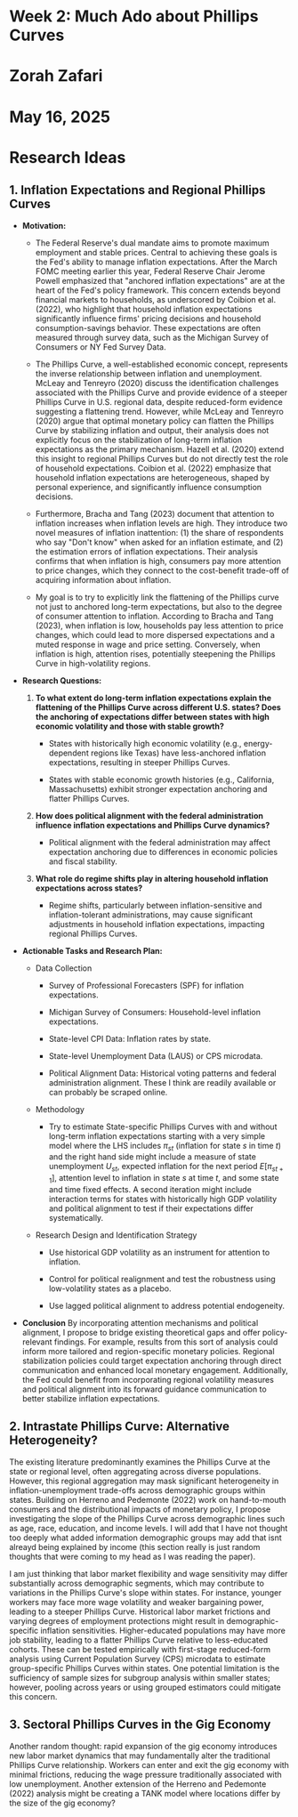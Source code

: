 # Week 2: Much Ado about Phillips Curves
# Zorah Zafari 
# May 16, 2025


# Research Ideas 

## 1. Inflation Expectations and Regional Phillips Curves 

- **Motivation:**

  - The Federal Reserve's dual mandate aims to promote maximum
    employment and stable prices. Central to achieving these goals is
    the Fed's ability to manage inflation expectations. After the March
    FOMC meeting earlier this year, Federal Reserve Chair Jerome Powell
    emphasized that "anchored inflation expectations" are at the heart
    of the Fed's policy framework. This concern extends beyond financial
    markets to households, as underscored by Coibion et al. (2022), who
    highlight that household inflation expectations significantly
    influence firms' pricing decisions and household consumption-savings
    behavior. These expectations are often measured through survey data,
    such as the Michigan Survey of Consumers or NY Fed Survey Data.

  - The Phillips Curve, a well-established economic concept, represents
    the inverse relationship between inflation and unemployment. McLeay
    and Tenreyro (2020) discuss the identification challenges associated
    with the Phillips Curve and provide evidence of a steeper Phillips
    Curve in U.S. regional data, despite reduced-form evidence
    suggesting a flattening trend. However, while McLeay and
    Tenreyro (2020) argue that optimal monetary policy can flatten the
    Phillips Curve by stabilizing inflation and output, their analysis
    does not explicitly focus on the stabilization of long-term
    inflation expectations as the primary mechanism. Hazell et
    al. (2020) extend this insight to regional Phillips Curves but do
    not directly test the role of household expectations. Coibion et
    al. (2022) emphasize that household inflation expectations are
    heterogeneous, shaped by personal experience, and significantly
    influence consumption decisions.

  - Furthermore, Bracha and Tang (2023) document that attention to
    inflation increases when inflation levels are high. They introduce
    two novel measures of inflation inattention: (1) the share of
    respondents who say "Don't know" when asked for an inflation
    estimate, and (2) the estimation errors of inflation expectations.
    Their analysis confirms that when inflation is high, consumers pay
    more attention to price changes, which they connect to the
    cost-benefit trade-off of acquiring information about inflation.

  - My goal is to try to explicitly link the flattening of the Phillips
    curve not just to anchored long-term expectations, but also to the
    degree of consumer attention to inflation. According to Bracha and
    Tang (2023), when inflation is low, households pay less attention to
    price changes, which could lead to more dispersed expectations and a
    muted response in wage and price setting. Conversely, when inflation
    is high, attention rises, potentially steepening the Phillips Curve
    in high-volatility regions.

- **Research Questions:**

  1.  **To what extent do long-term inflation expectations explain the
      flattening of the Phillips Curve across different U.S. states?
      Does the anchoring of expectations differ between states with high
      economic volatility and those with stable growth?**

      - States with historically high economic volatility (e.g.,
        energy-dependent regions like Texas) have less-anchored
        inflation expectations, resulting in steeper Phillips Curves.

      - States with stable economic growth histories (e.g., California,
        Massachusetts) exhibit stronger expectation anchoring and
        flatter Phillips Curves.

  2.  **How does political alignment with the federal administration
      influence inflation expectations and Phillips Curve dynamics?**

      - Political alignment with the federal administration may affect
        expectation anchoring due to differences in economic policies
        and fiscal stability.

  3.  **What role do regime shifts play in altering household inflation
      expectations across states?**

      - Regime shifts, particularly between inflation-sensitive and
        inflation-tolerant administrations, may cause significant
        adjustments in household inflation expectations, impacting
        regional Phillips Curves.

- **Actionable Tasks and Research Plan:**

  - Data Collection

    - Survey of Professional Forecasters (SPF) for inflation
      expectations.

    - Michigan Survey of Consumers: Household-level inflation
      expectations.

    - State-level CPI Data: Inflation rates by state.

    - State-level Unemployment Data (LAUS) or CPS microdata.

    - Political Alignment Data: Historical voting patterns and federal
      administration alignment. These I think are readily available or
      can probably be scraped online.

  - Methodology

    - Try to estimate State-specific Phillips Curves with and without
      long-term inflation expectations starting with a very simple model
      where the LHS includes $\pi_{st}$ (inflation for state $s$ in time
      $t$) and the right hand side might include a measure of state
      unemployment $U_{st}$, expected inflation for the next period
      $E[\pi_{st+1}]$, attention level to inflation in state $s$ at time
      $t$, and some state and time fixed effects. A second iteration
      might include interaction terms for states with historically high
      GDP volatility and political alignment to test if their
      expectations differ systematically.

  - Research Design and Identification Strategy

    - Use historical GDP volatility as an instrument for attention to
      inflation.

    - Control for political realignment and test the robustness using
      low-volatility states as a placebo.

    - Use lagged political alignment to address potential endogeneity.

- **Conclusion** By incorporating attention mechanisms and political
  alignment, I propose to bridge existing theoretical gaps and offer
  policy-relevant findings. For example, results from this sort of
  analysis could inform more tailored and region-specific monetary
  policies. Regional stabilization policies could target expectation
  anchoring through direct communication and enhanced local monetary
  engagement. Additionally, the Fed could benefit from incorporating
  regional volatility measures and political alignment into its forward
  guidance communication to better stabilize inflation expectations.

## 2. Intrastate Phillips Curve: Alternative Heterogeneity? 

The existing literature predominantly examines the Phillips Curve at the
state or regional level, often aggregating across diverse populations.
However, this regional aggregation may mask significant heterogeneity in
inflation-unemployment trade-offs across demographic groups within
states. Building on Herreno and Pedemonte (2022) work on hand-to-mouth
consumers and the distributional impacts of monetary policy, I propose
investigating the slope of the Phillips Curve across demographic lines
such as age, race, education, and income levels. I will add that I have
not thought too deeply what added information demographic groups may add
that isnt alreayd being explained by income (this section really is just
random thoughts that were coming to my head as I was reading the paper).

I am just thinking that labor market flexibility and wage sensitivity
may differ substantially across demographic segments, which may
contribute to variations in the Phillips Curve's slope within states.
For instance, younger workers may face more wage volatility and weaker
bargaining power, leading to a steeper Phillips Curve. Historical labor
market frictions and varying degrees of employment protections might
result in demographic-specific inflation sensitivities. Higher-educated
populations may have more job stability, leading to a flatter Phillips
Curve relative to less-educated cohorts. These can be tested empirically
with first-stage reduced-form analysis using Current Population Survey
(CPS) microdata to estimate group-specific Phillips Curves within
states. One potential limitation is the sufficiency of sample sizes for
subgroup analysis within smaller states; however, pooling across years
or using grouped estimators could mitigate this concern.

## 3. Sectoral Phillips Curves in the Gig Economy 

Another random thought: rapid expansion of the gig economy introduces
new labor market dynamics that may fundamentally alter the traditional
Phillips Curve relationship. Workers can enter and exit the gig economy
with minimal frictions, reducing the wage pressure traditionally
associated with low unemployment. Another extension of the Herreno and
Pedemonte (2022) analysis might be creating a TANK model where locations
differ by the size of the gig economy?
